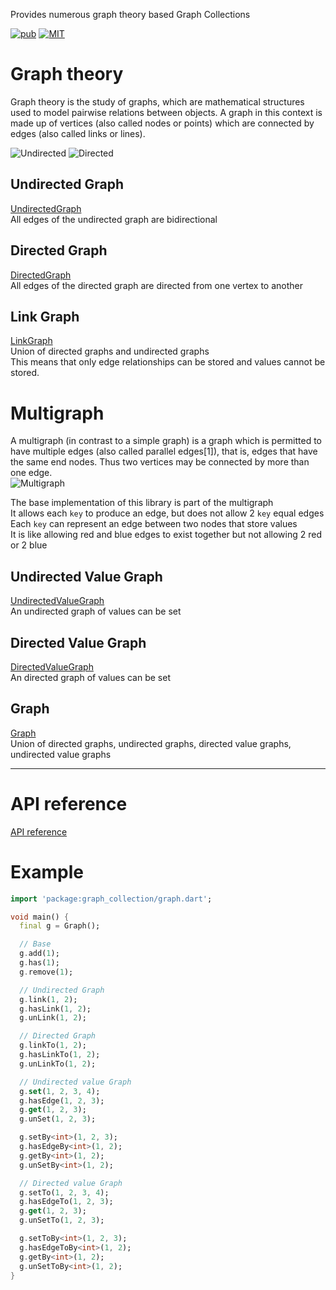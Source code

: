Provides numerous graph theory based Graph Collections

[![pub](https://img.shields.io/pub/v/graph_collection.svg)](https://pub.dev/packages/graph_collection) [![MIT](https://img.shields.io/github/license/MeowType/GraphDart)](https://github.com/MeowType/GraphDart/blob/master/LICENSE)

# Graph theory
Graph theory is the study of graphs, which are mathematical structures used to model pairwise relations between objects. A graph in this context is made up of vertices (also called nodes or points) which are connected by edges (also called links or lines).  

![Undirected](https://upload.wikimedia.org/wikipedia/commons/b/bf/Undirected.svg)
![Directed](https://upload.wikimedia.org/wikipedia/commons/a/a2/Directed.svg)

## Undirected Graph
[UndirectedGraph](https://pub.dev/documentation/graph_collection/latest/graph/UndirectedGraph-class.html)  
All edges of the undirected graph are bidirectional  

## Directed Graph
[DirectedGraph](https://pub.dev/documentation/graph_collection/latest/graph/DirectedGraph-class.html)  
All edges of the directed graph are directed from one vertex to another  

## Link Graph
[LinkGraph](https://pub.dev/documentation/graph_collection/latest/graph/LinkGraph-class.html)  
Union of directed graphs and undirected graphs  
This means that only edge relationships can be stored and values cannot be stored.  

# Multigraph
A multigraph (in contrast to a simple graph) is a graph which is permitted to have multiple edges (also called parallel edges[1]), that is, edges that have the same end nodes. Thus two vertices may be connected by more than one edge.  
![Multigraph](https://upload.wikimedia.org/wikipedia/commons/c/c9/Multi-pseudograph.svg)  

The base implementation of this library is part of the multigraph  
It allows each `key` to produce an edge, but does not allow 2 `key` equal edges  
Each `key` can represent an edge between two nodes that store values  
It is like allowing red and blue edges to exist together but not allowing 2 red or 2 blue  

## Undirected Value Graph
[UndirectedValueGraph](https://pub.dev/documentation/graph_collection/latest/graph/UndirectedValueGraph-class.html)  
An undirected graph of values can be set

## Directed Value Graph
[DirectedValueGraph](https://pub.dev/documentation/graph_collection/latest/graph/DirectedValueGraph-class.html)  
An directed graph of values can be set

## Graph
[Graph](https://pub.dev/documentation/graph_collection/latest/graph/Graph-class.html)  
Union of directed graphs, undirected graphs, directed value graphs, undirected value graphs  

---

# API reference
[API reference](https://pub.dev/documentation/graph_collection/latest/graph/graph-library.html)

# Example

```dart
import 'package:graph_collection/graph.dart';

void main() {
  final g = Graph();

  // Base
  g.add(1);
  g.has(1);
  g.remove(1);

  // Undirected Graph
  g.link(1, 2);
  g.hasLink(1, 2);
  g.unLink(1, 2);

  // Directed Graph
  g.linkTo(1, 2);
  g.hasLinkTo(1, 2);
  g.unLinkTo(1, 2);

  // Undirected value Graph
  g.set(1, 2, 3, 4);
  g.hasEdge(1, 2, 3);
  g.get(1, 2, 3);
  g.unSet(1, 2, 3);

  g.setBy<int>(1, 2, 3);
  g.hasEdgeBy<int>(1, 2);
  g.getBy<int>(1, 2);
  g.unSetBy<int>(1, 2);

  // Directed value Graph
  g.setTo(1, 2, 3, 4);
  g.hasEdgeTo(1, 2, 3);
  g.get(1, 2, 3);
  g.unSetTo(1, 2, 3);

  g.setToBy<int>(1, 2, 3);
  g.hasEdgeToBy<int>(1, 2);
  g.getBy<int>(1, 2);
  g.unSetToBy<int>(1, 2);
}
```